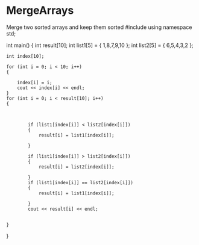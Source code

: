 # MergeArrays
Merge two sorted arrays and keep them sorted
#include <iostream>
using namespace std;



int main()
{
	int result[10];
	int list1[5] = { 1,8,7,9,10 };
	int list2[5] = { 6,5,4,3,2 };

	int index[10];

	for (int i = 0; i < 10; i++)
	{

		index[i] = i;
		cout << index[i] << endl;
	}
	for (int i = 0; i < result[10]; i++)
	{
		


			if (list1[index[i]] < list2[index[i]])
			{
				result[i] = list1[index[i]];

			}

			if (list1[index[i]] > list2[index[i]])
			{
				result[i] = list2[index[i]];

			}
			if (list1[index[i]] == list2[index[i]])
			{
				result[i] = list1[index[i]];

			}
			cout << result[i] << endl;
		

	}
	
}
